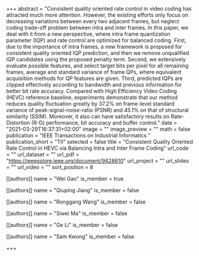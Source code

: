 +++
abstract = "Consistent quality oriented rate control in video coding has attracted much more attention. However, the existing efforts only focus on decreasing variations between every two adjacent frames, but neglect coding trade-off problem between intra and inter frames. In this paper, we deal with it from a new perspective, where intra frame quantization parameter (IQP) and rate control are optimized for balanced coding. First, due to the importance of intra frames, a new framework is proposed for consistent quality oriented IQP prediction, and then we remove unqualified IQP candidates using the proposed penalty term. Second, we extensively evaluate possible features, and select target bits per pixel for all remaining frames, average and standard variance of frame QPs, where equivalent acquisition methods for QP features are given. Third, predicted IQPs are clipped effectively according to bandwidth and previous information for better bit rate accuracy. Compared with High Efficiency Video Coding (HEVC) reference baseline, experiments demonstrate that our method reduces quality fluctuation greatly by 37.2% on frame-level standard variance of peak-signal-noise-ratio (PSNR) and 45.1% on that of structural similarity (SSIM). Moreover, it also can have satisfactory results on Rate-Distortion (R-D) performance, bit accuracy and buffer control."
date = "2021-03-29T16:37:31+02:00"
image = ""
image_preview = ""
math = false
publication = "IEEE Transactions on Industrial Informatics "
publication_short = "TII"
selected = false
title = "Consistent Quality Oriented Rate Control in HEVC via Balancing Intra and Inter Frame Coding"
url_code = ""
url_dataset = ""
url_pdf = "https://ieeexplore.ieee.org/document/9428610"
url_project = ""
url_slides = ""
url_video = ""
sort_position = 8



[[authors]]
    name = "Wei Gao"
    is_member = true

[[authors]]
    name = "Qiuping Jiang"
    is_member = false

[[authors]]
    name = "Ronggang Wang"
    is_member = false

[[authors]]
    name = "Siwei Ma"
    is_member = false

[[authors]]
    name = "Ge Li"
    is_member = false

[[authors]]
    name = "Sam Kwong"
    is_member = false

+++



